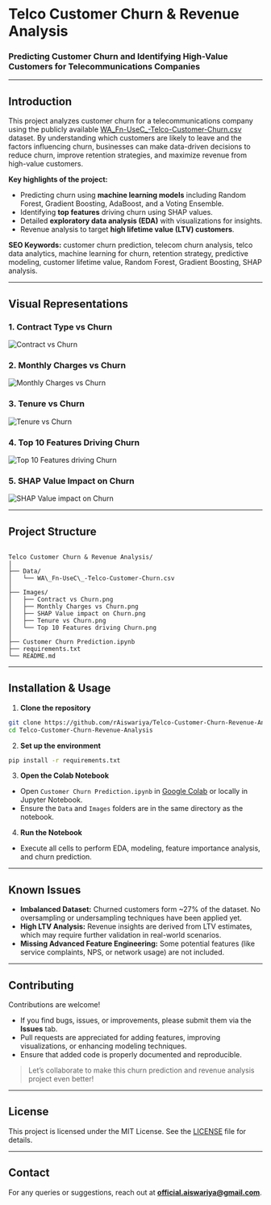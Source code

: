 # Telco Customer Churn & Revenue Analysis
### Predicting Customer Churn and Identifying High-Value Customers for Telecommunications Companies

---

## **Introduction**
This project analyzes customer churn for a telecommunications company using the publicly available [WA_Fn-UseC_-Telco-Customer-Churn.csv](Data/WA_Fn-UseC_-Telco-Customer-Churn.csv) dataset. By understanding which customers are likely to leave and the factors influencing churn, businesses can make data-driven decisions to reduce churn, improve retention strategies, and maximize revenue from high-value customers.  

**Key highlights of the project:**  
- Predicting churn using **machine learning models** including Random Forest, Gradient Boosting, AdaBoost, and a Voting Ensemble.  
- Identifying **top features** driving churn using SHAP values.  
- Detailed **exploratory data analysis (EDA)** with visualizations for insights.  
- Revenue analysis to target **high lifetime value (LTV) customers**.  

**SEO Keywords:** customer churn prediction, telecom churn analysis, telco data analytics, machine learning for churn, retention strategy, predictive modeling, customer lifetime value, Random Forest, Gradient Boosting, SHAP analysis.

---

## **Visual Representations**

### **1. Contract Type vs Churn**
![Contract vs Churn](Images/Contract%20vs%20Churn.png)

### **2. Monthly Charges vs Churn**
![Monthly Charges vs Churn](Images/Monthly%20Charges%20vs%20Churn.png)

### **3. Tenure vs Churn**
![Tenure vs Churn](Images/Tenure%20vs%20Churn.png)

### **4. Top 10 Features Driving Churn**
![Top 10 Features driving Churn](Images/Top%2010%20Features%20driving%20Churn.png)

### **5. SHAP Value Impact on Churn**
![SHAP Value impact on Churn](Images/SHAP%20Value%20impact%20on%20Churn.png)

---

## **Project Structure**
```

Telco Customer Churn & Revenue Analysis/
│
├── Data/
│   └── WA\_Fn-UseC\_-Telco-Customer-Churn.csv
│
├── Images/
│   ├── Contract vs Churn.png
│   ├── Monthly Charges vs Churn.png
│   ├── SHAP Value impact on Churn.png
│   ├── Tenure vs Churn.png
│   └── Top 10 Features driving Churn.png
│
├── Customer Churn Prediction.ipynb
├── requirements.txt
└── README.md

````

---

## **Installation & Usage**

1. **Clone the repository**  
```bash
git clone https://github.com/rAiswariya/Telco-Customer-Churn-Revenue-Analysis.git
cd Telco-Customer-Churn-Revenue-Analysis
````

2. **Set up the environment**

```bash
pip install -r requirements.txt
```

3. **Open the Colab Notebook**

* Open `Customer Churn Prediction.ipynb` in [Google Colab](https://colab.research.google.com/) or locally in Jupyter Notebook.
* Ensure the `Data` and `Images` folders are in the same directory as the notebook.

4. **Run the Notebook**

* Execute all cells to perform EDA, modeling, feature importance analysis, and churn prediction.

---

## **Known Issues**

* **Imbalanced Dataset:** Churned customers form \~27% of the dataset. No oversampling or undersampling techniques have been applied yet.
* **High LTV Analysis:** Revenue insights are derived from LTV estimates, which may require further validation in real-world scenarios.
* **Missing Advanced Feature Engineering:** Some potential features (like service complaints, NPS, or network usage) are not included.

---

## **Contributing**

Contributions are welcome!

* If you find bugs, issues, or improvements, please submit them via the **Issues** tab.
* Pull requests are appreciated for adding features, improving visualizations, or enhancing modeling techniques.
* Ensure that added code is properly documented and reproducible.

> Let’s collaborate to make this churn prediction and revenue analysis project even better!

---

## **License**

This project is licensed under the MIT License. See the [LICENSE](LICENSE) file for details.

---

## **Contact**

For any queries or suggestions, reach out at **[official.aiswariya@gmail.com](mailto:official.aiswariya@gmail.com)**.



